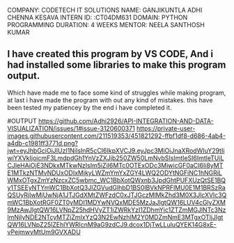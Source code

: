 COMPANY: CODETECH IT SOLUTIONS
NAME: GANJIKUNTLA ADHI CHENNA KESAVA
INTERN ID: :CT04DM631
DOMAIN:  PYTHON PROGRAMMING
DURATION: 4 WEEKS
MENTOR:  NEELA SANTHOSH KUMAR

## I have created this program by VS CODE, And i had installed some libraries to make this program output.
Which have made me to face some kind of struggles while making program, at last i have made the program with out any kind of mistakes.
this have been tested my patiencey by the end i have completed it.

#OUTPUT
https://github.com/Adhi2926/API-INTEGRATION-AND-DATA-VISUALIZATION/issues/1#issue-3120600371
https://private-user-images.githubusercontent.com/211519353/451821292-ffbf1df8-d686-4ab4-a4db-c1981ff3771d.png?jwt=eyJhbGciOiJIUzI1NiIsInR5cCI6IkpXVCJ9.eyJpc3MiOiJnaXRodWIuY29tIiwiYXVkIjoicmF3LmdpdGh1YnVzZXJjb250ZW50LmNvbSIsImtleSI6ImtleTUiLCJleHAiOjE3NDkxMTkwNzIsIm5iZiI6MTc0OTExODc3MiwicGF0aCI6Ii8yMTE1MTkzNTMvNDUxODIxMjkyLWZmYmYxZGY4LWQ2ODYtNGFiNC1hNGRiLWMxOTgxZmYzNzcxZC5wbmc_WC1BbXotQWxnb3JpdGhtPUFXUzQtSE1BQy1TSEEyNTYmWC1BbXotQ3JlZGVudGlhbD1BS0lBVkNPRFlMU0E1M1BRSzRaQSUyRjIwMjUwNjA1JTJGdXMtZWFzdC0xJTJGczMlMkZhd3M0X3JlcXVlc3QmWC1BbXotRGF0ZT0yMDI1MDYwNVQxMDE5MzJaJlgtQW16LUV4cGlyZXM9MzAwJlgtQW16LVNpZ25hdHVyZT1iZWRkYzI1ZDhmYjc1ZTZmMGJlNTc3NzlmNjIyNDE2NTcyMTZjZmIxYzQ3N2EwNzhlM2Y0MDZmNmE3MTgxOTljJlgtQW16LVNpZ25lZEhlYWRlcnM9aG9zdCJ9.dcox1DjTwLLuluQYEK14G8xE-vPejmwvMtUm9GVXADU
